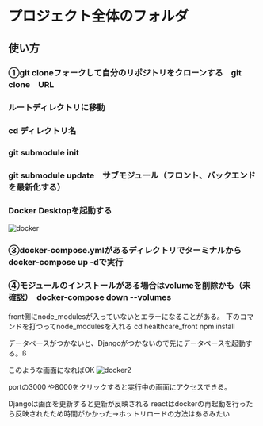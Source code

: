 # プロジェクト全体のフォルダ

## 使い方
 ### ①git cloneフォークして自分のリポジトリをクローンする　git clone　URL

### ルートディレクトリに移動
 ### cd ディレクトリ名
 ### git submodule init  
 ### git submodule update　サブモジュール（フロント、バックエンドを最新化する）

 ### Docker Desktopを起動する
![docker](https://github.com/user-attachments/assets/68dcb70f-2e89-40bc-9dbe-5a15664022d9)


 ### ③docker-compose.ymlがあるディレクトリでターミナルからdocker-compose up -dで実行

 ### ④モジュールのインストールがある場合はvolumeを削除かも（未確認）　docker-compose down --volumes

 front側にnode_modulesが入っていないとエラーになることがある。
 下のコマンドを打つってnode_modulesを入れる
 cd healthcare_front 
 npm install 

データベースがつかないと、Djangoがつかないので先にデータベースを起動する。ß

このような画面になればOK
 ![docker2](https://github.com/user-attachments/assets/f28eb80b-434b-4c22-ade7-35ca0645fdcc)

portの3000 や8000をクリックすると実行中の画面にアクセスできる。


Djangoは画面を更新すると更新が反映される
reactはdockerの再起動を行ったら反映されたため時間がかかった→ホットリロードの方法はあるみたい